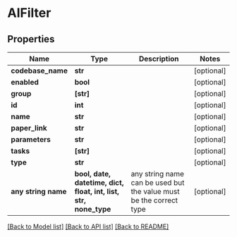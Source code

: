 # AIFilter


## Properties
Name | Type | Description | Notes
------------ | ------------- | ------------- | -------------
**codebase_name** | **str** |  | [optional] 
**enabled** | **bool** |  | [optional] 
**group** | **[str]** |  | [optional] 
**id** | **int** |  | [optional] 
**name** | **str** |  | [optional] 
**paper_link** | **str** |  | [optional] 
**parameters** | **str** |  | [optional] 
**tasks** | **[str]** |  | [optional] 
**type** | **str** |  | [optional] 
**any string name** | **bool, date, datetime, dict, float, int, list, str, none_type** | any string name can be used but the value must be the correct type | [optional]

[[Back to Model list]](../README.md#documentation-for-models) [[Back to API list]](../README.md#documentation-for-api-endpoints) [[Back to README]](../README.md)


